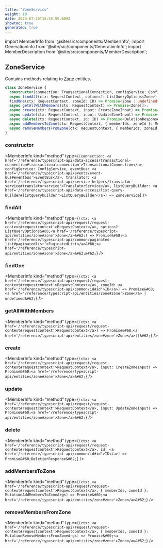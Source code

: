 ```yaml
---
title: "ZoneService"
weight: 10
date: 2023-07-26T18:59:59.689Z
showtoc: true
generated: true
---
```

<!-- This file was generated from the Vendure source. Do not modify. Instead, re-run the "docs:build" script -->
import MemberInfo from '@site/src/components/MemberInfo';
import GenerationInfo from '@site/src/components/GenerationInfo';
import MemberDescription from '@site/src/components/MemberDescription';


## ZoneService

<GenerationInfo sourceFile="packages/core/src/service/services/zone.service.ts" sourceLine="36" packageName="@vendure/core" />

Contains methods relating to <a href='/reference/typescript-api/entities/zone#zone'>Zone</a> entities.

```ts title="Signature"
class ZoneService {
  constructor(connection: TransactionalConnection, configService: ConfigService, eventBus: EventBus, translator: TranslatorService, listQueryBuilder: ListQueryBuilder)
  async findAll(ctx: RequestContext, options?: ListQueryOptions<Zone>) => Promise<PaginatedList<Zone>>;
  findOne(ctx: RequestContext, zoneId: ID) => Promise<Zone | undefined>;
  async getAllWithMembers(ctx: RequestContext) => Promise<Zone[]>;
  async create(ctx: RequestContext, input: CreateZoneInput) => Promise<Zone>;
  async update(ctx: RequestContext, input: UpdateZoneInput) => Promise<Zone>;
  async delete(ctx: RequestContext, id: ID) => Promise<DeletionResponse>;
  async addMembersToZone(ctx: RequestContext, { memberIds, zoneId }: MutationAddMembersToZoneArgs) => Promise<Zone>;
  async removeMembersFromZone(ctx: RequestContext, { memberIds, zoneId }: MutationRemoveMembersFromZoneArgs) => Promise<Zone>;
}
```

<div className="members-wrapper">

### constructor

<MemberInfo kind="method" type={`(connection: <a href='/reference/typescript-api/data-access/transactional-connection#transactionalconnection'>TransactionalConnection</a>, configService: ConfigService, eventBus: <a href='/reference/typescript-api/events/event-bus#eventbus'>EventBus</a>, translator: <a href='/reference/typescript-api/service-helpers/translator-service#translatorservice'>TranslatorService</a>, listQueryBuilder: <a href='/reference/typescript-api/data-access/list-query-builder#listquerybuilder'>ListQueryBuilder</a>) => ZoneService`}   />


### findAll

<MemberInfo kind="method" type={`(ctx: <a href='/reference/typescript-api/request/request-context#requestcontext'>RequestContext</a>, options?: ListQueryOptions&#60;<a href='/reference/typescript-api/entities/zone#zone'>Zone</a>&#62;) => Promise&#60;<a href='/reference/typescript-api/common/paginated-list#paginatedlist'>PaginatedList</a>&#60;<a href='/reference/typescript-api/entities/zone#zone'>Zone</a>&#62;&#62;`}   />


### findOne

<MemberInfo kind="method" type={`(ctx: <a href='/reference/typescript-api/request/request-context#requestcontext'>RequestContext</a>, zoneId: <a href='/reference/typescript-api/common/id#id'>ID</a>) => Promise&#60;<a href='/reference/typescript-api/entities/zone#zone'>Zone</a> | undefined&#62;`}   />


### getAllWithMembers

<MemberInfo kind="method" type={`(ctx: <a href='/reference/typescript-api/request/request-context#requestcontext'>RequestContext</a>) => Promise&#60;<a href='/reference/typescript-api/entities/zone#zone'>Zone</a>[]&#62;`}   />


### create

<MemberInfo kind="method" type={`(ctx: <a href='/reference/typescript-api/request/request-context#requestcontext'>RequestContext</a>, input: CreateZoneInput) => Promise&#60;<a href='/reference/typescript-api/entities/zone#zone'>Zone</a>&#62;`}   />


### update

<MemberInfo kind="method" type={`(ctx: <a href='/reference/typescript-api/request/request-context#requestcontext'>RequestContext</a>, input: UpdateZoneInput) => Promise&#60;<a href='/reference/typescript-api/entities/zone#zone'>Zone</a>&#62;`}   />


### delete

<MemberInfo kind="method" type={`(ctx: <a href='/reference/typescript-api/request/request-context#requestcontext'>RequestContext</a>, id: <a href='/reference/typescript-api/common/id#id'>ID</a>) => Promise&#60;DeletionResponse&#62;`}   />


### addMembersToZone

<MemberInfo kind="method" type={`(ctx: <a href='/reference/typescript-api/request/request-context#requestcontext'>RequestContext</a>, { memberIds, zoneId }: MutationAddMembersToZoneArgs) => Promise&#60;<a href='/reference/typescript-api/entities/zone#zone'>Zone</a>&#62;`}   />


### removeMembersFromZone

<MemberInfo kind="method" type={`(ctx: <a href='/reference/typescript-api/request/request-context#requestcontext'>RequestContext</a>, { memberIds, zoneId }: MutationRemoveMembersFromZoneArgs) => Promise&#60;<a href='/reference/typescript-api/entities/zone#zone'>Zone</a>&#62;`}   />




</div>
